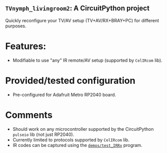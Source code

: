 ## `TVnymph_livingroom2`: A CircuitPython project
Quickly reconfigure your TV/AV setup (TV+AV/RX+BRAY+PC) for different purposes.

# Features:
- Modifiable to use "any" IR remote/AV setup (supported by `CelIRcom` lib).

# Provided/tested configuration
- Pre-configured for Adafruit Metro RP2040 board.

# Comments
- Should work on any microcontroller supported by the CircuitPython `pulseio` lib (not just RP2040).
- Currently limited to protocols supported by `CelIRcom` lib.
- IR codes can be captured using the [`demos/test_IRRx`](../test_IRRx/1-ABOUT.md) program.